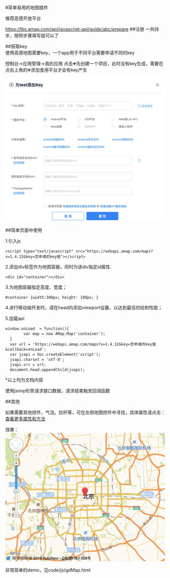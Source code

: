 #简单易用的地图插件  

推荐高德开放平台 
 
<a href="https://lbs.amap.com/api/javascript-api/guide/abc/prepare">
https://lbs.amap.com/api/javascript-api/guide/abc/prepare</a>
##注册
一共四步，按照步骤填写就可以了  

##获取key  
使用高德地图需要key，一个app用于不同平台需要申请不同的key

控制台->应用管理->我的应用
点击➕先创建一个项目，此时没有key生成，需要在点右上角的➕添加食用平台才会有key产生   

![add key](./map1.png)

##简单页面中使用  

1.引入js

``` 
<script type="text/javascript" src="https://webapi.amap.com/maps?v=1.4.12&key=您申请的key值"></script> 
``` 
2.添加div标签作为地图容器，同时为该div指定id属性. 

```
<div id="container"></div> 
```

3.为地图容器指定高度、宽度；

```
#container {width:300px; height: 180px; }  
```
4.进行移动端开发时，请在head内添加viewport设置，以达到最佳的绘制性能； 
<meta name="viewport" content="initial-scale=1.0, user-scalable=no">  

5.加载api 

``` 
window.onLoad  = function(){
        var map = new AMap.Map('container');
  }
  var url = 'https://webapi.amap.com/maps?v=1.4.12&key=您申请的key值&callback=onLoad';
  var jsapi = doc.createElement('script');
  jsapi.charset = 'utf-8';
  jsapi.src = url;
  document.head.appendChild(jsapi);
```   
*以上均为文档内容

使用jsonp形势请求接口数据，请求结束触发回调函数  


##其他

如果需要其他控件，气泡，拉杆等，可在左侧地图控件中寻找，具体属性请点击：<a href="https://lbs.amap.com/api/javascript-api/reference/map-control">查看更多属性和方法</a>

效果：
![add key](./map2.png)  

非常简单的demo，见code/js/gdMap.html